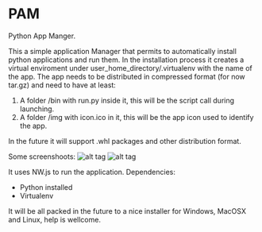 # PAM
Python App Manger.

This a simple application Manager that permits to automatically install python applications and run them.
In the installation process it creates a virtual enviroment under user_home_directory/.virtualenv with the name of the app.
The app needs to be distributed in compressed format (for now tar.gz) and need to have at least:
1. A folder /bin with run.py inside it, this will be the script call during launching.
2. A folder /img with icon.ico in it, this will be the app icon used to identify the app.

In the future it will support .whl packages and other distribution format.

Some screenshoots:
![alt tag](https://raw.github.com/polygonaltree/PAM/gh-pages/img/pam.png)
![alt tag](https://raw.github.com/polygonaltree/PAM/gh-pages/img/install.png)

It uses NW.js to run the application. 
Dependencies:
* Python installed
* Virtualenv

It will be all packed in the future to a nice installer for Windows, MacOSX and Linux, help is wellcome.
